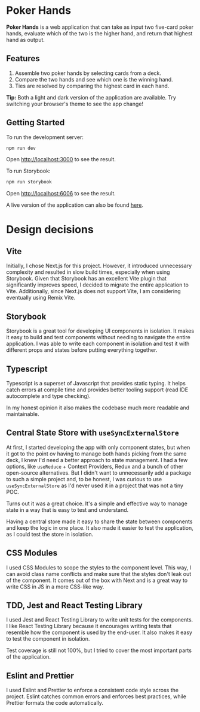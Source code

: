 # Poker Hands

**Poker Hands** is a web application that can take as input two five-card poker hands, evaluate which of the two is the
higher hand, and return that highest hand as output.

## Features

1. Assemble two poker hands by selecting cards from a deck.
2. Compare the two hands and see which one is the winning hand.
3. Ties are resolved by comparing the highest card in each hand.

**Tip:** Both a light and dark version of the application are available.
Try switching your browser's theme to see the app change!

## Getting Started

To run the development server:

```bash
npm run dev
```

Open [http://localhost:3000](http://localhost:3000) to see the result.

To run Storybook:

```bash
npm run storybook
```

Open [http://localhost:6006](http://localhost:6006) to see the result.

A live version of the application can also be found [here](https://poker.frega.dev/).

# Design decisions

## Vite

Initially, I chose Next.js for this project. However, it introduced unnecessary complexity and resulted in slow build
times, especially when using Storybook. Given that Storybook has an excellent Vite plugin that significantly improves
speed, I decided to migrate the entire application to Vite. Additionally, since Next.js does not support Vite, I am
considering eventually using Remix Vite.

## Storybook

Storybook is a great tool for developing UI components in isolation. It makes it easy to build and test components
without needing to navigate the entire application. I was able to write each component in isolation and test it with
different props and states before putting everything together.

## Typescript

Typescript is a superset of Javascript that provides static typing. It helps catch errors at compile time and provides
better tooling support (read IDE autocomplete and type checking).

In my honest opinion it also makes the codebase much more readable and maintainable.

## Central State Store with `useSyncExternalStore`

At first, I started developing the app with only component states, but when it got to the point ov having to manage both
hands picking from the same deck, I knew I'd need a better approach to state management. I had a few options, like
`useReduce` + Context Providers, Redux and a bunch of other open-source alternatives. But I didn't want to unnecessarily
add a package to such a simple project and, to be honest, I was curious to use `useSyncExternalStore` as I'd never used
it in a project that was not a tiny POC.

Turns out it was a great choice. It's a simple and effective way to manage state in a way that is easy to test and
understand.

Having a central store made it easy to share the state between components and keep the logic in one place. It also made
it easier to test the application, as I could test the store in isolation.

## CSS Modules

I used CSS Modules to scope the styles to the component level. This way, I can avoid class name conflicts and make sure
that the styles don't leak out of the component. It comes out of the box with Next and is a great way to write CSS in JS
in a more CSS-like way.

## TDD, Jest and React Testing Library

I used Jest and React Testing Library to write unit tests for the components. I like React Testing Library because it
encourages writing tests that resemble how the component is used by the end-user. It also makes it easy to test the
component in isolation.

Test coverage is still not 100%, but I tried to cover the most important parts of the application.

## Eslint and Prettier

I used Eslint and Prettier to enforce a consistent code style across the project. Eslint catches common errors and
enforces best practices, while Prettier formats the code automatically.

